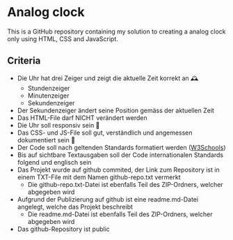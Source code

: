 # Analog clock

This is a GitHub repository containing my solution to creating a analog clock only using HTML, CSS and JavaScript.

## Criteria

- Die Uhr hat drei Zeiger und zeigt die aktuelle Zeit korrekt an 🕰️
  - Stundenzeiger
  - Minutenzeiger
  - Sekundenzeiger
- Der Sekundenzeiger ändert seine Position gemäss der aktuellen Zeit
- Das HTML-File darf NICHT verändert werden
- Die Uhr soll responsiv sein 📱
- Das CSS- und JS-File soll gut, verständlich und angemessen dokumentiert sein 📓
- Der Code soll nach geltenden Standards formatiert werden ([W3Schools](https://www.w3schools.com/js/js_conventions.asp))
- Bis auf sichtbare Textausgaben soll der Code internationalen Standards folgend und englisch sein
- Das Projekt wurde auf github commited, der Link zum Repository ist in einem TXT-File mit dem Namen github-repo.txt vermerkt
  - Die github-repo.txt-Datei ist ebenfalls Teil des ZIP-Ordners, welcher abgegeben wird
- Aufgrund der Publizierung auf github ist eine readme.md-Datei angelegt, welche das Projekt beschreibt
  - Die readme.md-Datei ist ebenfalls Teil des ZIP-Ordners, welcher abgegeben wird
- Das github-Repository ist public
